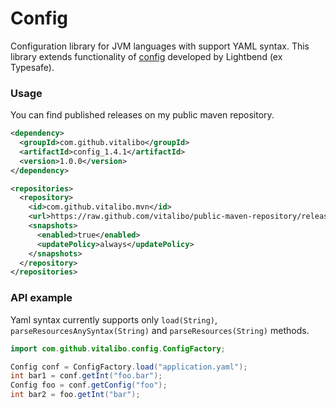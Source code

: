 # Config

Configuration library for JVM languages with support YAML syntax.
This library extends functionality of [config](https://github.com/lightbend/config) developed by Lightbend (ex Typesafe).

### Usage

You can find published releases on my public maven repository.

```xml
<dependency>
  <groupId>com.github.vitalibo</groupId>
  <artifactId>config_1.4.1</artifactId>
  <version>1.0.0</version>
</dependency>

<repositories>
  <repository>
    <id>com.github.vitalibo.mvn</id>
    <url>https://raw.github.com/vitalibo/public-maven-repository/release/</url>
    <snapshots>
      <enabled>true</enabled>
      <updatePolicy>always</updatePolicy>
    </snapshots>
  </repository>
</repositories>
```

### API example

Yaml syntax currently supports only `load(String)`, `parseResourcesAnySyntax(String)` and `parseResources(String)` methods.

```java
import com.github.vitalibo.config.ConfigFactory;

Config conf = ConfigFactory.load("application.yaml");
int bar1 = conf.getInt("foo.bar");
Config foo = conf.getConfig("foo");
int bar2 = foo.getInt("bar");
```
